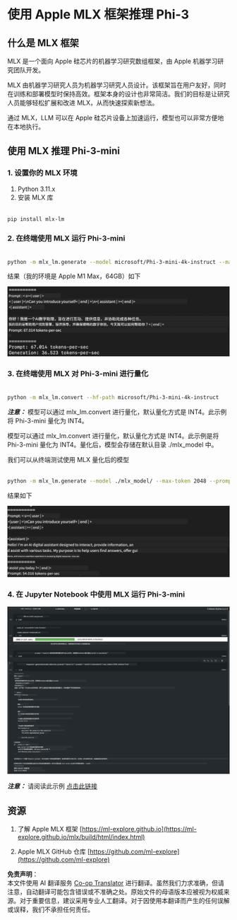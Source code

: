 <!--
CO_OP_TRANSLATOR_METADATA:
{
  "original_hash": "dcb656f3d206fc4968e236deec5d4384",
  "translation_date": "2025-07-17T10:04:10+00:00",
  "source_file": "md/03.FineTuning/03.Inference/MLX_Inference.md",
  "language_code": "zh"
}
-->
# **使用 Apple MLX 框架推理 Phi-3**

## **什么是 MLX 框架**

MLX 是一个面向 Apple 硅芯片的机器学习研究数组框架，由 Apple 机器学习研究团队开发。

MLX 由机器学习研究人员为机器学习研究人员设计。该框架旨在用户友好，同时在训练和部署模型时保持高效。框架本身的设计也非常简洁。我们的目标是让研究人员能够轻松扩展和改进 MLX，从而快速探索新想法。

通过 MLX，LLM 可以在 Apple 硅芯片设备上加速运行，模型也可以非常方便地在本地执行。

## **使用 MLX 推理 Phi-3-mini**

### **1. 设置你的 MLX 环境**

1. Python 3.11.x  
2. 安装 MLX 库


```bash

pip install mlx-lm

```

### **2. 在终端使用 MLX 运行 Phi-3-mini**


```bash

python -m mlx_lm.generate --model microsoft/Phi-3-mini-4k-instruct --max-token 2048 --prompt  "<|user|>\nCan you introduce yourself<|end|>\n<|assistant|>"

```

结果（我的环境是 Apple M1 Max，64GB）如下

![Terminal](../../../../../translated_images/01.5cf57df8f7407cf9281c0237f4e69c3728b8817253aad0835d14108b07c83c88.zh.png)

### **3. 在终端使用 MLX 对 Phi-3-mini 进行量化**


```bash

python -m mlx_lm.convert --hf-path microsoft/Phi-3-mini-4k-instruct

```

***注意：*** 模型可以通过 mlx_lm.convert 进行量化，默认量化方式是 INT4。此示例将 Phi-3-mini 量化为 INT4。

模型可以通过 mlx_lm.convert 进行量化，默认量化方式是 INT4。此示例是将 Phi-3-mini 量化为 INT4。量化后，模型会存储在默认目录 ./mlx_model 中。

我们可以从终端测试使用 MLX 量化后的模型


```bash

python -m mlx_lm.generate --model ./mlx_model/ --max-token 2048 --prompt  "<|user|>\nCan you introduce yourself<|end|>\n<|assistant|>"

```

结果如下

![INT4](../../../../../translated_images/02.7b188681a8eadbc111aba8d8006e4b3671788947a99a46329261e169dd2ec29f.zh.png)


### **4. 在 Jupyter Notebook 中使用 MLX 运行 Phi-3-mini**


![Notebook](../../../../../translated_images/03.b9705a3a5aaa89f9eb0ca04c1a4565dfe4a5e8cc68604227d2eab149fef1d3c7.zh.png)

***注意：*** 请阅读此示例 [点击此链接](../../../../../code/03.Inference/MLX/MLX_DEMO.ipynb)


## **资源**

1. 了解 Apple MLX 框架 [https://ml-explore.github.io](https://ml-explore.github.io/mlx/build/html/index.html)

2. Apple MLX GitHub 仓库 [https://github.com/ml-explore](https://github.com/ml-explore)

**免责声明**：  
本文件使用 AI 翻译服务 [Co-op Translator](https://github.com/Azure/co-op-translator) 进行翻译。虽然我们力求准确，但请注意，自动翻译可能包含错误或不准确之处。原始文件的母语版本应被视为权威来源。对于重要信息，建议采用专业人工翻译。对于因使用本翻译而产生的任何误解或误释，我们不承担任何责任。
